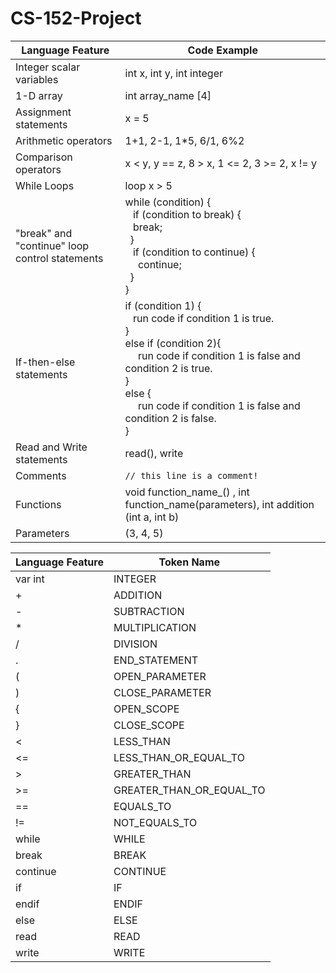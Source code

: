 # CS-152-Project

| Language Feature | Code Example |
| --- | --- |
| Integer scalar variables | int x, int y, int integer |
| 1-D array | int array_name [4] |
| Assignment statements | x = 5 |
| Arithmetic operators | 1+1, 2-1, 1*5, 6/1, 6%2 |
| Comparison operators | x < y, y == z, 8 > x, 1 <= 2, 3 >= 2, x != y |
| While Loops | loop x > 5 |
| "break" and "continue" loop control statements | while (condition) {<br>&ensp; if (condition to break) {<br>&ensp; break; <br>&ensp;}<br>&ensp; if (condition to continue) {<br>&ensp;&ensp; continue; <br>&ensp;}<br>} | 
| If-then-else statements | if (condition 1) {<br>&ensp; run code if condition 1 is true.<br>}<br> else if (condition 2){<br>&ensp;&ensp; run code if condition 1 is false and condition 2 is true.<br>}<br> else {<br>&ensp;&ensp; run code if condition 1 is false and condition 2 is false.<br>}<br> |
| Read and Write statements | read(), write|
| Comments | ``// this line is a comment! `` |
| Functions | void function_name_() , int function_name(parameters), int addition (int a, int b) |
| Parameters | (3, 4, 5) |


| Language Feature | Token Name |
| --- | --- |
| var int | INTEGER |
| + | ADDITION |
| - | SUBTRACTION |
| * | MULTIPLICATION |
| / | DIVISION |  
| . | END_STATEMENT |
| ( | OPEN_PARAMETER |
| ) | CLOSE_PARAMETER |
| { | OPEN_SCOPE |
| } | CLOSE_SCOPE |
| < | LESS_THAN |
| <= | LESS_THAN_OR_EQUAL_TO |
| > | GREATER_THAN |
| >= | GREATER_THAN_OR_EQUAL_TO |
| == | EQUALS_TO |
| != | NOT_EQUALS_TO |
| while | WHILE |
| break | BREAK |
| continue | CONTINUE |
| if | IF |
| endif | ENDIF| 
| else | ELSE |
| read | READ |
| write | WRITE |
